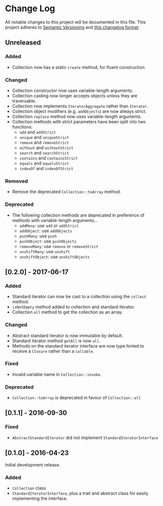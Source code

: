 # Change Log
All notable changes to this project will be documented in this file. This project adheres to
[Semantic Versioning](http://semver.org/) and [this changelog format](http://keepachangelog.com/).

## Unreleased

### Added
- Collection now has a static `create` method, for fluent construction.

### Changed
- Collection constructor now uses variable-length arguments.
- Collection casting now longer accepts objects unless they are traversable.
- Collection now implements `IteratorAggregate` rather than `Iterator`.
- Collection object modifiers (e.g. `addObjects`) are now always strict.
- Collection `replace` method now uses variable-length arguments.
- Collection methods with strict parameters have been split into two functions:
  - `add` and `addStrict`
  - `unique` and `uniqueStrict`
  - `remove` and `removeStrict`
  - `without` and `withoutStrict`
  - `search` and `searchStrict`
  - `contains` and `containsStrict`
  - `equals` and `equalsStrict`
  - `indexOf` and `indexOfStrict`

### Removed
- Remove the deprecated `Collection::toArray` method.

### Deprecated
- The following collection methods are deprecated in preference of methods with variable-length arguments...
  - `addMany`: use `add` or `addStrict`
  - `addObject`: use `addObjects`
  - `pushMany`: use `push`
  - `pushObject`: use `pushObjects`
  - `removeMany`: use `remove` or `removeStrict`
  - `unshiftMany`: use `unshift`
  - `unshiftObject`: use `unshiftObjects`

## [0.2.0] - 2017-06-17

### Added
- Standard iterator can now be cast to a collection using the `collect` method.
- `isNotEmpty` method added to collection and standard iterator.
- Collection `all` method to get the collection as an array.

### Changed
- Abstract standard iterator is now immutable by default.
- Standard iterator method `getAll` is now `all`.
- Methods on the standard iterator interface are now type hinted to receive a `Closure` rather than a `callable`.

### Fixed
- Invalid variable name in `Collection::invoke`.

### Deprecated
- `Collection::toArray` is deprecated in favour of `Collection::all`

## [0.1.1] - 2016-09-30

### Fixed
- `AbstractStandardIterator` did not implement `StandardIteratorInterface`

## [0.1.0] - 2016-04-23

Initial development release.

### Added
- `Collection` class
- `StandardIteratorInterface`, plus a trait and abstract class for easily implementing the interface.

